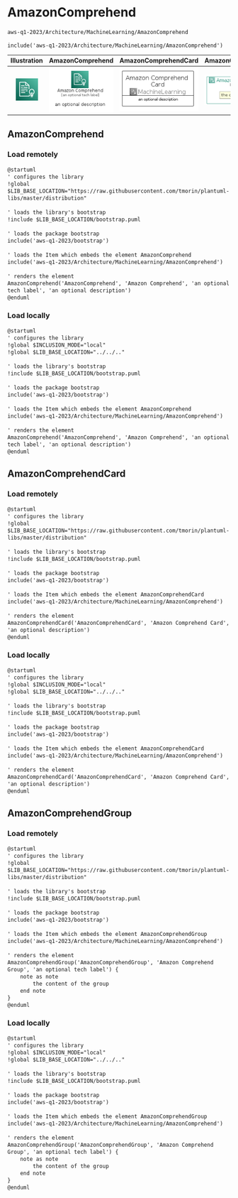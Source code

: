 # AmazonComprehend


```text
aws-q1-2023/Architecture/MachineLearning/AmazonComprehend
```

```text
include('aws-q1-2023/Architecture/MachineLearning/AmazonComprehend')
```



| Illustration | AmazonComprehend | AmazonComprehendCard | AmazonComprehendGroup |
| :---: | :---: | :---: | :---: |
| ![illustration for Illustration](../../../aws-q1-2023/Architecture/MachineLearning/AmazonComprehend.png) | ![illustration for AmazonComprehend](../../../aws-q1-2023/Architecture/MachineLearning/AmazonComprehend.Local.png) | ![illustration for AmazonComprehendCard](../../../aws-q1-2023/Architecture/MachineLearning/AmazonComprehendCard.Local.png) | ![illustration for AmazonComprehendGroup](../../../aws-q1-2023/Architecture/MachineLearning/AmazonComprehendGroup.Local.png) |




## AmazonComprehend

### Load remotely
```plantuml
@startuml
' configures the library
!global $LIB_BASE_LOCATION="https://raw.githubusercontent.com/tmorin/plantuml-libs/master/distribution"

' loads the library's bootstrap
!include $LIB_BASE_LOCATION/bootstrap.puml

' loads the package bootstrap
include('aws-q1-2023/bootstrap')

' loads the Item which embeds the element AmazonComprehend
include('aws-q1-2023/Architecture/MachineLearning/AmazonComprehend')

' renders the element
AmazonComprehend('AmazonComprehend', 'Amazon Comprehend', 'an optional tech label', 'an optional description')
@enduml
```

### Load locally
```plantuml
@startuml
' configures the library
!global $INCLUSION_MODE="local"
!global $LIB_BASE_LOCATION="../../.."

' loads the library's bootstrap
!include $LIB_BASE_LOCATION/bootstrap.puml

' loads the package bootstrap
include('aws-q1-2023/bootstrap')

' loads the Item which embeds the element AmazonComprehend
include('aws-q1-2023/Architecture/MachineLearning/AmazonComprehend')

' renders the element
AmazonComprehend('AmazonComprehend', 'Amazon Comprehend', 'an optional tech label', 'an optional description')
@enduml
```

## AmazonComprehendCard

### Load remotely
```plantuml
@startuml
' configures the library
!global $LIB_BASE_LOCATION="https://raw.githubusercontent.com/tmorin/plantuml-libs/master/distribution"

' loads the library's bootstrap
!include $LIB_BASE_LOCATION/bootstrap.puml

' loads the package bootstrap
include('aws-q1-2023/bootstrap')

' loads the Item which embeds the element AmazonComprehendCard
include('aws-q1-2023/Architecture/MachineLearning/AmazonComprehend')

' renders the element
AmazonComprehendCard('AmazonComprehendCard', 'Amazon Comprehend Card', 'an optional description')
@enduml
```

### Load locally
```plantuml
@startuml
' configures the library
!global $INCLUSION_MODE="local"
!global $LIB_BASE_LOCATION="../../.."

' loads the library's bootstrap
!include $LIB_BASE_LOCATION/bootstrap.puml

' loads the package bootstrap
include('aws-q1-2023/bootstrap')

' loads the Item which embeds the element AmazonComprehendCard
include('aws-q1-2023/Architecture/MachineLearning/AmazonComprehend')

' renders the element
AmazonComprehendCard('AmazonComprehendCard', 'Amazon Comprehend Card', 'an optional description')
@enduml
```

## AmazonComprehendGroup

### Load remotely
```plantuml
@startuml
' configures the library
!global $LIB_BASE_LOCATION="https://raw.githubusercontent.com/tmorin/plantuml-libs/master/distribution"

' loads the library's bootstrap
!include $LIB_BASE_LOCATION/bootstrap.puml

' loads the package bootstrap
include('aws-q1-2023/bootstrap')

' loads the Item which embeds the element AmazonComprehendGroup
include('aws-q1-2023/Architecture/MachineLearning/AmazonComprehend')

' renders the element
AmazonComprehendGroup('AmazonComprehendGroup', 'Amazon Comprehend Group', 'an optional tech label') {
    note as note
        the content of the group
    end note
}
@enduml
```

### Load locally
```plantuml
@startuml
' configures the library
!global $INCLUSION_MODE="local"
!global $LIB_BASE_LOCATION="../../.."

' loads the library's bootstrap
!include $LIB_BASE_LOCATION/bootstrap.puml

' loads the package bootstrap
include('aws-q1-2023/bootstrap')

' loads the Item which embeds the element AmazonComprehendGroup
include('aws-q1-2023/Architecture/MachineLearning/AmazonComprehend')

' renders the element
AmazonComprehendGroup('AmazonComprehendGroup', 'Amazon Comprehend Group', 'an optional tech label') {
    note as note
        the content of the group
    end note
}
@enduml
```

